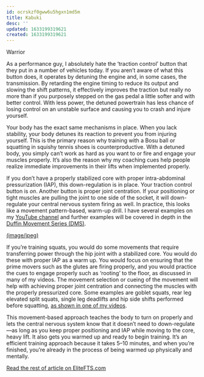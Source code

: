 ```yaml
---
id: ocrskzf0gww6u5hgxn1md5m
title: Kabuki
desc: ''
updated: 1633199319621
created: 1633199319621
---
```


Warrior

As a performance guy, I absolutely hate the ‘traction control’ button that they put in a number of vehicles today. If you aren’t aware of what this button does, it operates by detuning the engine and, in some cases, the transmission. By retarding the engine timing to reduce its output and slowing the shift patterns, it effectively improves the traction but really no more than if you purposely stepped on the gas pedal a little softer and with better control. With less power, the detuned powertrain has less chance of losing control on an unstable surface and causing you to crash and injure yourself.

Your body has the exact same mechanisms in place. When you lack stability, your body detunes its reaction to prevent you from injuring yourself. This is the primary reason why training with a Bosu ball or squatting in squishy tennis shoes is counterproductive. With a detuned body, you simply can’t work as hard as you want to or fire and engage your muscles properly. It’s also the reason why my coaching cues help people realize immediate improvements in their lifts when implemented properly.

If you don’t have a properly stabilized core with proper intra-abdominal pressurization (IAP), this down-regulation is in place. Your traction control button is *on*. Another button is proper joint centration. If your positioning or tight muscles are pulling the joint to one side of the socket, it will down-regulate your central nervous system firing as well. In practice, this looks like a movement pattern-based, warm-up drill. I have several examples on my [YouTube channel](https://www.youtube.com/channel/UCTJXMoehEPDTsRwme-IpbMQ) and further examples will be covered in depth in the  [Duffin Movement Series (DMS)](https://www.youtube.com/watch?v=ibH_B0ZGvrU&list=PLb-4Y0uOHcQdpJo1fMf4fO_xusGZBUsNu&index=1).

[(image/jpeg)](http://www.elitefts.com/wp/wp-content/uploads/2015/05/Duffin-2.jpg)

If you’re training squats, you would do some movements that require transferring power through the hip joint with a stabilized core. You would do these with proper IAP as a warm up. You would focus on ensuring that the prime movers such as the glutes are firing properly, and you would practice the cues to engage properly such as ‘rooting’ to the floor, as discussed in many of my videos. The movement selection or cueing of the movement will help with achieving proper joint centration and connecting the muscles with the properly pressurized core. Some examples are goblet squats, rear leg elevated split squats, single leg deadlifts and hip side shifts performed before squatting, [as shown in one of my videos](https://www.youtube.com/watch?v=tjIAS-D7UcY&index=20&list=PLb-4Y0uOHcQdpJo1fMf4fO_xusGZBUsNu).

This movement-based approach teaches the body to turn on properly and lets the central nervous system know that it doesn’t need to down-regulate—as long as you keep proper positioning and IAP while moving to the core, heavy lift. It also gets you warmed up and ready to begin training. It’s an efficient training approach because it takes 5–10 minutes, and when you’re finished, you’re already in the process of being warmed up physically and mentally.

[Read the rest of article on EliteFTS.com](http://www.elitefts.com/education/using-your-bodys-mobility-and-stability-mechanisms-to-drive-performance/)
